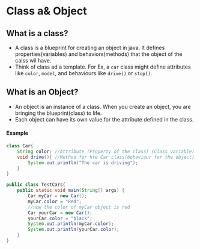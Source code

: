 # Class a& Object


## What is a class?
 * A class is a blueprint for creating an object in java. It defines properties(variables) and
   behaviors(methods) that the object of the calss wil have.
 * Think of class ad a template. For Ex, a `car` class might define attributes like `color`,
   `model`, and behaviours like `drive()` or `stop()`.


## What is an Object?
 * An object is an instance of a class. When you create an object, you are bringing the blueprint(class) to life.
 * Each object can have its own value for the attribute defined in the class.

#### Example

```java
class Car{
    String color; //Attribute (Property of the class) (Class variable)
    void drive(){ //Method for hte Car class(behaviour for the object)
        System.out.println("The car is driving");
    }
}

public class TestCars{
    public static void main(String[] args) {
        Car myCar = new Car();
        myCar.color = "Red";
        //now the color of myCar object is red
        Car yourCar = new Car();
        yourCar.color = "black";
        System.out.println(myCar.color);
        System.out.println(yourCar.color);
    }
}
```
















